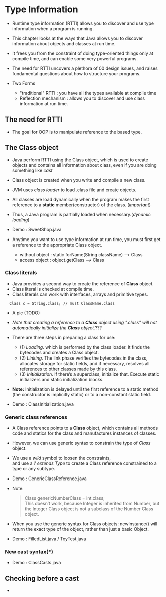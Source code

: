 # Type Information

- Runtime type information (RTTI) allows you to discover and 
    use type information when a program is running.

- This chapter looks at the ways that Java allows you to discover 
  information about objects and classes at run time.
- It frees you from the constraint of doing type-oriented things 
  only at compile time, and can enable some very powerful programs. 
- The need for RTTI uncovers a plethora of 00 design issues, 
  and raises fundamental questions about how to structure your programs. 
- Two Forms
    - "traditional" RTTI : you have all the types available at compile time
    - Reflection mechanism : allows you to discover and use class information at run time.

## The need for RTTI

- The goal for OOP is to manipulate reference to the based type.

## The Class object

- Java perform RTTI using the Class object, which is used to create objects
    and contains all information about class, even if you are doing something like _cast_
- Class object is created when you write and compile a new class.
- JVM uses _class loader_ to load .class file and create objects.
- All classes are load dynamically when the program makes the first reference 
    to a __static__ member(constructor) of the class. (_important_)
- Thus, a Java program is partially loaded when necessary.(_dynamic loading_)
- Demo : SweetShop.java

- Anytime you want to use type information at run time, 
  you must first get a reference to the appropriate Class object.
    - without object : static forName(String className) --> Class
    - access object : object.getClass --> Class

### Class literals

- Java provides a second way to create the reference of __Class__ object.
- Class literal is checked at compile time.
- Class literals can work with interfaces, arrays and primitive types.
```
  Class c = String.class; // must ClassName.class
```
- A pic (TODO)
- _Note that creating a reference to a __Class__ object using ".class" 
    will not automatically initialize the __Class__ object._???
- There are three steps in preparing a class for use:
    - (1) _Loading_. which is performed by the class loader. 
         It finds the bytecodes and creates a Class object.
    - (2) _Linking_. The link phase verifies the bytecodes in the class, 
        allocates storage for static fields, and if necessary, 
        resolves all references to other classes made by this class.
    - (3) _Initialization_. If there’s a superclass, initialize that. 
        Execute static initializers and static initialization blocks.
- __Note:__ Initialization is delayed until the first reference to a static method 
        (the constructor is implicitly static) or to a non-constant static field.

- Demo : ClassInitialization.java

### Generic class references

- A Class reference points to a __Class__ object, which contains all methods code 
  and statics for the class and manufactures instances of classes.
- However, we can use generic syntax to constrain the type of _Class_ object.
- We use a _wild_ symbol to loosen the constraints,  
  and use a _? extends Type_ to create a Class reference constrained to 
    a type or any subtype.

- Demo : GenericClassReference.java

- Note: 
    > Class<Number> genericNumberClass = int.class;  
    This doesn’t work, because Integer is inherited from Number,
    but the Integer Class object is not a subclass of the Number Class object.

- When you use the generic syntax for Class objects: newlnstance() 
  will return the exact type of the object, rather than just a basic Object.
- Demo : FilledList.java / ToyTest.java

### New cast syntax(*)

- Demo : ClassCasts.java

## Checking before a cast

- 